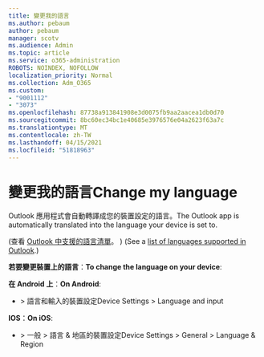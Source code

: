 ```yaml
---
title: 變更我的語言
ms.author: pebaum
author: pebaum
manager: scotv
ms.audience: Admin
ms.topic: article
ms.service: o365-administration
ROBOTS: NOINDEX, NOFOLLOW
localization_priority: Normal
ms.collection: Adm_O365
ms.custom:
- "9001112"
- "3073"
ms.openlocfilehash: 87738a913841908e3d0075fb9aa2aacea1db0d70
ms.sourcegitcommit: 8bc60ec34bc1e40685e3976576e04a2623f63a7c
ms.translationtype: MT
ms.contentlocale: zh-TW
ms.lasthandoff: 04/15/2021
ms.locfileid: "51818963"
---
```

# <a name="change-my-language"></a><span data-ttu-id="7a172-102">變更我的語言</span><span class="sxs-lookup"><span data-stu-id="7a172-102">Change my language</span></span>

<span data-ttu-id="7a172-103">Outlook 應用程式會自動轉譯成您的裝置設定的語言。</span><span class="sxs-lookup"><span data-stu-id="7a172-103">The Outlook app is automatically translated into the language your device is set to.</span></span> 

<span data-ttu-id="7a172-104"> (查看 [Outlook 中支援的語言清單](https://acompli.helpshift.com/a/outlook/?s=general-questions&f=in-which-languages-is-your-app-translated)。 ) </span><span class="sxs-lookup"><span data-stu-id="7a172-104">(See a [list of languages supported in Outlook](https://acompli.helpshift.com/a/outlook/?s=general-questions&f=in-which-languages-is-your-app-translated).)</span></span> 

<span data-ttu-id="7a172-105">**若要變更裝置上的語言**：</span><span class="sxs-lookup"><span data-stu-id="7a172-105">**To change the language on your device**:</span></span> 

<span data-ttu-id="7a172-106">**在 Android 上**：</span><span class="sxs-lookup"><span data-stu-id="7a172-106">**On Android**:</span></span> 

- <span data-ttu-id="7a172-107">> 語言和輸入的裝置設定</span><span class="sxs-lookup"><span data-stu-id="7a172-107">Device Settings > Language and input</span></span> 

<span data-ttu-id="7a172-108">**IOS**：</span><span class="sxs-lookup"><span data-stu-id="7a172-108">**On iOS**:</span></span> 

- <span data-ttu-id="7a172-109">> 一般 > 語言 & 地區的裝置設定</span><span class="sxs-lookup"><span data-stu-id="7a172-109">Device Settings > General > Language & Region</span></span> 
